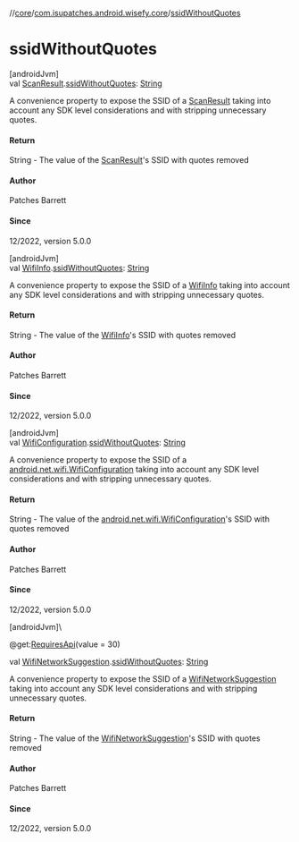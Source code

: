 //[core](../../index.md)/[com.isupatches.android.wisefy.core](index.md)/[ssidWithoutQuotes](ssid-without-quotes.md)

# ssidWithoutQuotes

[androidJvm]\
val [ScanResult](https://developer.android.com/reference/kotlin/android/net/wifi/ScanResult.html).[ssidWithoutQuotes](ssid-without-quotes.md): [String](https://kotlinlang.org/api/latest/jvm/stdlib/kotlin/-string/index.html)

A convenience property to expose the SSID of a [ScanResult](https://developer.android.com/reference/kotlin/android/net/wifi/ScanResult.html) taking into account any SDK level considerations and with stripping unnecessary quotes.

#### Return

String - The value of the [ScanResult](https://developer.android.com/reference/kotlin/android/net/wifi/ScanResult.html)'s SSID with quotes removed

#### Author

Patches Barrett

#### Since

12/2022, version 5.0.0

[androidJvm]\
val [WifiInfo](https://developer.android.com/reference/kotlin/android/net/wifi/WifiInfo.html).[ssidWithoutQuotes](ssid-without-quotes.md): [String](https://kotlinlang.org/api/latest/jvm/stdlib/kotlin/-string/index.html)

A convenience property to expose the SSID of a [WifiInfo](https://developer.android.com/reference/kotlin/android/net/wifi/WifiInfo.html) taking into account any SDK level considerations and with stripping unnecessary quotes.

#### Return

String - The value of the [WifiInfo](https://developer.android.com/reference/kotlin/android/net/wifi/WifiInfo.html)'s SSID with quotes removed

#### Author

Patches Barrett

#### Since

12/2022, version 5.0.0

[androidJvm]\
val [WifiConfiguration](https://developer.android.com/reference/kotlin/android/net/wifi/WifiConfiguration.html).[ssidWithoutQuotes](ssid-without-quotes.md): [String](https://kotlinlang.org/api/latest/jvm/stdlib/kotlin/-string/index.html)

A convenience property to expose the SSID of a [android.net.wifi.WifiConfiguration](https://developer.android.com/reference/kotlin/android/net/wifi/WifiConfiguration.html) taking into account any SDK level considerations and with stripping unnecessary quotes.

#### Return

String - The value of the [android.net.wifi.WifiConfiguration](https://developer.android.com/reference/kotlin/android/net/wifi/WifiConfiguration.html)'s SSID with quotes removed

#### Author

Patches Barrett

#### Since

12/2022, version 5.0.0

[androidJvm]\

@get:[RequiresApi](https://developer.android.com/reference/kotlin/androidx/annotation/RequiresApi.html)(value = 30)

val [WifiNetworkSuggestion](https://developer.android.com/reference/kotlin/android/net/wifi/WifiNetworkSuggestion.html).[ssidWithoutQuotes](ssid-without-quotes.md): [String](https://kotlinlang.org/api/latest/jvm/stdlib/kotlin/-string/index.html)

A convenience property to expose the SSID of a [WifiNetworkSuggestion](https://developer.android.com/reference/kotlin/android/net/wifi/WifiNetworkSuggestion.html) taking into account any SDK level considerations and with stripping unnecessary quotes.

#### Return

String - The value of the [WifiNetworkSuggestion](https://developer.android.com/reference/kotlin/android/net/wifi/WifiNetworkSuggestion.html)'s SSID with quotes removed

#### Author

Patches Barrett

#### Since

12/2022, version 5.0.0
